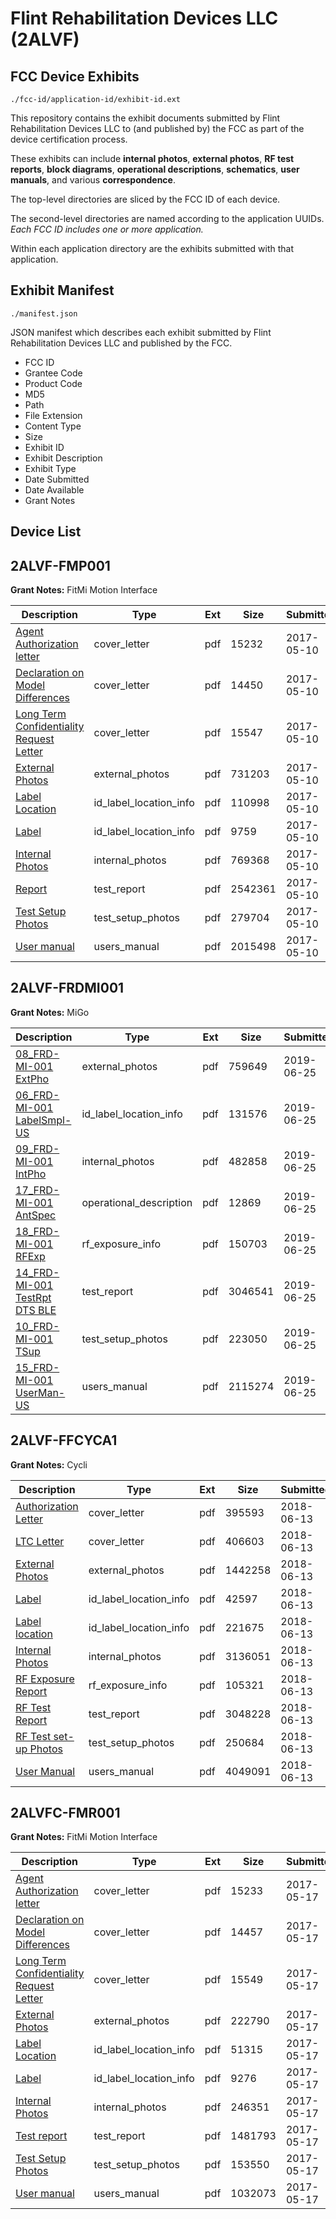 # Flint Rehabilitation Devices LLC (2ALVF)
## FCC Device Exhibits

```
./fcc-id/application-id/exhibit-id.ext
```

This repository contains the exhibit documents submitted by Flint Rehabilitation Devices LLC to (and published by) the FCC as part of the device certification process.

These exhibits can include **internal photos**, **external photos**, **RF test reports**, **block diagrams**, **operational descriptions**, **schematics**, **user manuals**, and various **correspondence**.

The top-level directories are sliced by the FCC ID of each device.

The second-level directories are named according to the application UUIDs. *Each FCC ID includes one or more application.*

Within each application directory are the exhibits submitted with that application. 

## Exhibit Manifest

```
./manifest.json
```

JSON manifest which describes each exhibit submitted by Flint Rehabilitation Devices LLC and published by the FCC.

- FCC ID
- Grantee Code
- Product Code
- MD5
- Path
- File Extension
- Content Type
- Size
- Exhibit ID
- Exhibit Description
- Exhibit Type
- Date Submitted
- Date Available
- Grant Notes

## Device List
## 2ALVF-FMP001
**Grant Notes:** FitMi Motion Interface

| Description | Type | Ext | Size | Submitted | Available |
| ----------- | ---- | --- | ---- | --------- | --------- |
| [Agent Authorization letter](2ALVF-FMP001/025b98e00ce6f012afbfeec507edb2ef/3385547.pdf) | cover_letter | pdf | 15232 | 2017-05-10 | 2017-05-10 |
| [Declaration on Model Differences](2ALVF-FMP001/025b98e00ce6f012afbfeec507edb2ef/3385550.pdf) | cover_letter | pdf | 14450 | 2017-05-10 | 2017-05-10 |
| [Long Term Confidentiality Request Letter](2ALVF-FMP001/025b98e00ce6f012afbfeec507edb2ef/3385556.pdf) | cover_letter | pdf | 15547 | 2017-05-10 | 2017-05-10 |
| [External Photos](2ALVF-FMP001/025b98e00ce6f012afbfeec507edb2ef/3385551.pdf) | external_photos | pdf | 731203 | 2017-05-10 | 2017-05-10 |
| [Label Location](2ALVF-FMP001/025b98e00ce6f012afbfeec507edb2ef/3385554.pdf) | id_label_location_info | pdf | 110998 | 2017-05-10 | 2017-05-10 |
| [Label](2ALVF-FMP001/025b98e00ce6f012afbfeec507edb2ef/3385555.pdf) | id_label_location_info | pdf | 9759 | 2017-05-10 | 2017-05-10 |
| [Internal Photos](2ALVF-FMP001/025b98e00ce6f012afbfeec507edb2ef/3385553.pdf) | internal_photos | pdf | 769368 | 2017-05-10 | 2017-05-10 |
| [Report](2ALVF-FMP001/025b98e00ce6f012afbfeec507edb2ef/3385552.pdf) | test_report | pdf | 2542361 | 2017-05-10 | 2017-05-10 |
| [Test Setup Photos](2ALVF-FMP001/025b98e00ce6f012afbfeec507edb2ef/3385558.pdf) | test_setup_photos | pdf | 279704 | 2017-05-10 | 2017-05-10 |
| [User manual](2ALVF-FMP001/025b98e00ce6f012afbfeec507edb2ef/3385559.pdf) | users_manual | pdf | 2015498 | 2017-05-10 | 2017-05-10 |
## 2ALVF-FRDMI001
**Grant Notes:** MiGo

| Description | Type | Ext | Size | Submitted | Available |
| ----------- | ---- | --- | ---- | --------- | --------- |
| [08_FRD-MI-001 ExtPho](2ALVF-FRDMI001/61bbf8bc47d5a4ab4febf8269dc5bbaa/4333119.pdf) | external_photos | pdf | 759649 | 2019-06-25 | 2019-06-26 |
| [06_FRD-MI-001 LabelSmpl-US](2ALVF-FRDMI001/61bbf8bc47d5a4ab4febf8269dc5bbaa/4333118.pdf) | id_label_location_info | pdf | 131576 | 2019-06-25 | 2019-06-26 |
| [09_FRD-MI-001 IntPho](2ALVF-FRDMI001/61bbf8bc47d5a4ab4febf8269dc5bbaa/4333120.pdf) | internal_photos | pdf | 482858 | 2019-06-25 | 2019-06-26 |
| [17_FRD-MI-001 AntSpec](2ALVF-FRDMI001/61bbf8bc47d5a4ab4febf8269dc5bbaa/4333127.pdf) | operational_description | pdf | 12869 | 2019-06-25 | 2019-06-26 |
| [18_FRD-MI-001 RFExp](2ALVF-FRDMI001/61bbf8bc47d5a4ab4febf8269dc5bbaa/4333128.pdf) | rf_exposure_info | pdf | 150703 | 2019-06-25 | 2019-06-26 |
| [14_FRD-MI-001 TestRpt DTS BLE](2ALVF-FRDMI001/61bbf8bc47d5a4ab4febf8269dc5bbaa/4333125.pdf) | test_report | pdf | 3046541 | 2019-06-25 | 2019-06-26 |
| [10_FRD-MI-001 TSup](2ALVF-FRDMI001/61bbf8bc47d5a4ab4febf8269dc5bbaa/4333121.pdf) | test_setup_photos | pdf | 223050 | 2019-06-25 | 2019-06-26 |
| [15_FRD-MI-001 UserMan-US](2ALVF-FRDMI001/61bbf8bc47d5a4ab4febf8269dc5bbaa/4333126.pdf) | users_manual | pdf | 2115274 | 2019-06-25 | 2019-06-26 |
## 2ALVF-FFCYCA1
**Grant Notes:** Cycli

| Description | Type | Ext | Size | Submitted | Available |
| ----------- | ---- | --- | ---- | --------- | --------- |
| [Authorization Letter](2ALVF-FFCYCA1/e97e72cb8c26cc9abfdf18e8726b0557/3885629.pdf) | cover_letter | pdf | 395593 | 2018-06-13 | 2018-06-13 |
| [LTC Letter](2ALVF-FFCYCA1/e97e72cb8c26cc9abfdf18e8726b0557/3885630.pdf) | cover_letter | pdf | 406603 | 2018-06-13 | 2018-06-13 |
| [External Photos](2ALVF-FFCYCA1/e97e72cb8c26cc9abfdf18e8726b0557/3885631.pdf) | external_photos | pdf | 1442258 | 2018-06-13 | 2018-06-13 |
| [Label](2ALVF-FFCYCA1/e97e72cb8c26cc9abfdf18e8726b0557/3885632.pdf) | id_label_location_info | pdf | 42597 | 2018-06-13 | 2018-06-13 |
| [Label location](2ALVF-FFCYCA1/e97e72cb8c26cc9abfdf18e8726b0557/3885633.pdf) | id_label_location_info | pdf | 221675 | 2018-06-13 | 2018-06-13 |
| [Internal Photos](2ALVF-FFCYCA1/e97e72cb8c26cc9abfdf18e8726b0557/3885634.pdf) | internal_photos | pdf | 3136051 | 2018-06-13 | 2018-06-13 |
| [RF Exposure Report](2ALVF-FFCYCA1/e97e72cb8c26cc9abfdf18e8726b0557/3885636.pdf) | rf_exposure_info | pdf | 105321 | 2018-06-13 | 2018-06-13 |
| [RF Test Report](2ALVF-FFCYCA1/e97e72cb8c26cc9abfdf18e8726b0557/3885638.pdf) | test_report | pdf | 3048228 | 2018-06-13 | 2018-06-13 |
| [RF Test set-up Photos](2ALVF-FFCYCA1/e97e72cb8c26cc9abfdf18e8726b0557/3885639.pdf) | test_setup_photos | pdf | 250684 | 2018-06-13 | 2018-06-13 |
| [User Manual](2ALVF-FFCYCA1/e97e72cb8c26cc9abfdf18e8726b0557/3885640.pdf) | users_manual | pdf | 4049091 | 2018-06-13 | 2018-06-13 |
## 2ALVFC-FMR001
**Grant Notes:** FitMi Motion Interface

| Description | Type | Ext | Size | Submitted | Available |
| ----------- | ---- | --- | ---- | --------- | --------- |
| [Agent Authorization letter](2ALVFC-FMR001/40dc67504618fffe38d3b8a55cb37f9b/3394219.pdf) | cover_letter | pdf | 15233 | 2017-05-17 | 2017-05-17 |
| [Declaration on Model Differences](2ALVFC-FMR001/40dc67504618fffe38d3b8a55cb37f9b/3394222.pdf) | cover_letter | pdf | 14457 | 2017-05-17 | 2017-05-17 |
| [Long Term Confidentiality Request Letter](2ALVFC-FMR001/40dc67504618fffe38d3b8a55cb37f9b/3394228.pdf) | cover_letter | pdf | 15549 | 2017-05-17 | 2017-05-17 |
| [External Photos](2ALVFC-FMR001/40dc67504618fffe38d3b8a55cb37f9b/3394223.pdf) | external_photos | pdf | 222790 | 2017-05-17 | 2017-05-17 |
| [Label Location](2ALVFC-FMR001/40dc67504618fffe38d3b8a55cb37f9b/3394226.pdf) | id_label_location_info | pdf | 51315 | 2017-05-17 | 2017-05-17 |
| [Label](2ALVFC-FMR001/40dc67504618fffe38d3b8a55cb37f9b/3394227.pdf) | id_label_location_info | pdf | 9276 | 2017-05-17 | 2017-05-17 |
| [Internal Photos](2ALVFC-FMR001/40dc67504618fffe38d3b8a55cb37f9b/3394225.pdf) | internal_photos | pdf | 246351 | 2017-05-17 | 2017-05-17 |
| [Test report](2ALVFC-FMR001/40dc67504618fffe38d3b8a55cb37f9b/3394224.pdf) | test_report | pdf | 1481793 | 2017-05-17 | 2017-05-17 |
| [Test Setup Photos](2ALVFC-FMR001/40dc67504618fffe38d3b8a55cb37f9b/3394230.pdf) | test_setup_photos | pdf | 153550 | 2017-05-17 | 2017-05-17 |
| [User manual](2ALVFC-FMR001/40dc67504618fffe38d3b8a55cb37f9b/3394231.pdf) | users_manual | pdf | 1032073 | 2017-05-17 | 2017-05-17 |
